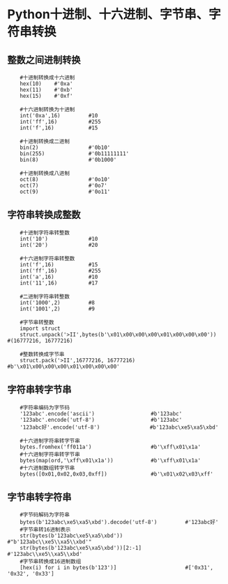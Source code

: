 # Python十进制、十六进制、字节串、字符串转换

## 整数之间进制转换

        #十进制转换成十六进制
        hex(10)    #'0xa'
        hex(11)    #'0xb'
        hex(15)    #'0xf'

        #十六进制转换为十进制
        int('0xa',16)         #10
        int('ff',16)          #255
        int('f',16)           #15

        #十进制转换成二进制
        bin(2)                #'0b10'
        bin(255)              #'0b11111111'
        bin(8)                #'0b1000'

        #十进制转换成八进制
        oct(8)                #'0o10'
        oct(7)                #'0o7'
        oct(9)                #'0o11'

## 字符串转换成整数

        #十进制字符串转整数
        int('10')             #10
        int('20')             #20

        #十六进制字符串转整数
        int('f',16)           #15
        int('ff',16)          #255
        int('a',16)           #10
        int('11',16)          #17

        #二进制字符串转整数
        int('1000',2)         #8
        int('1001',2)         #9

        #字节串转整数
        import struct
        struct.unpack('>II',bytes(b'\x01\x00\x00\x00\x01\x00\x00\x00'))             #(16777216, 16777216)

        #整数转换成字节串
        struct.pack('>II',16777216, 16777216)                                       #b'\x01\x00\x00\x00\x01\x00\x00\x00'

## 字符串转字节串

        #字符串编码为字节码
        '123abc'.encode('ascii')                  #b'123abc'
        '123abc'.encode('utf-8')                  #b'123abc'
        '123abc好'.encode('utf-8')                #b'123abc\xe5\xa5\xbd'

        #十六进制字符串转字节串
        bytes.fromhex('ff011a')                   #b'\xff\x01\x1a'
        #十六进制字符串转字节串
        bytes(map(ord,'\xff\x01\x1a'))            #b'\xff\x01\x1a'
        #十六进制数组转字节串
        bytes([0x01,0x02,0x03,0xff])              #b'\x01\x02\x03\xff'

## 字节串转字符串

        #字节码解码为字符串
        bytes(b'123abc\xe5\xa5\xbd').decode('utf-8')         #'123abc好'
        #字节串转16进制表示
        str(bytes(b'123abc\xe5\xa5\xbd'))                    #"b'123abc\\xe5\\xa5\\xbd'"
        str(bytes(b'123abc\xe5\xa5\xbd'))[2:-1]              #'123abc\\xe5\\xa5\\xbd'
        #字节串转换成16进制数组
        [hex(i) for i in bytes(b'123')]                      #['0x31', '0x32', '0x33']

